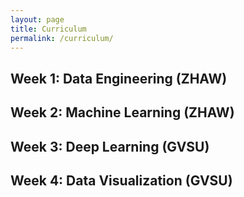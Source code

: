 ```yaml
---
layout: page
title: Curriculum
permalink: /curriculum/
---
```



## Week 1: Data Engineering (ZHAW)

## Week 2: Machine Learning (ZHAW)

## Week 3: Deep Learning (GVSU)

## Week 4: Data Visualization (GVSU)

